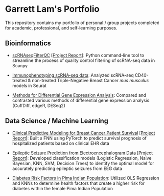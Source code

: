# Garrett Lam's Portfolio
This repository contains my portfolio of personal / group projects completed for academic, professional, and self-learning purposes.

## Bioinformatics
- [scRNAseqFilterQC](https://github.com/garrett-lam/scRNAseq_filterQC) [[Project Report]](https://drive.google.com/file/d/1XgOW-6e421SOSL-6hSqZFMLKK-e-w1ON/view?usp=sharing): Python command-line tool to streamline the process of quality control filtering of scRNA-seq data in Scanpy

- [Immunophenotyping scRNA-seq data](https://github.com/garrett-lam/garrett-lam.github.io/blob/main/hollern_lab/scRNA_immunophenotyping.md): Analyzed scRNA-seq CD40-treated & non-treated Triple-Negative Breast Cancer *mus musculus* models in Seurat

- [Methods for Differential Gene Expression Analysis](https://github.com/garrett-lam/garrett-lam.github.io/blob/main/beng/differential_gene_expression.md): Compared and contrasted various methods of differential gene expression analysis (CuffDiff, edgeR, DESeq2)

## Data Science / Machine Learning

- [Clinical Predictive Modeling for Breast Cancer Patient Survival](https://github.com/garrett-lam/BC_survival_prognosis/blob/main/BC_survival_prognosis.ipynb) [[Project Report]](https://docs.google.com/document/d/11CUAqTTKbSjTeA1RKBGUYSmB97PoA1dHM3y0ajxA7CI/edit?usp=sharing): Built a FNN using PyTorch to predict survival prognosis of hospitalized patients based on clinical EHR data

- [Epileptic Seizure Prediction from Electroencephalogram Data](https://github.com/garrett-lam/garrett-lam.github.io/blob/main/ds3/epileptic_seizure_prediction.ipynb) [[Project Report]](https://docs.google.com/document/d/1z0yGWbZPRzeD8ya7fw3oiiN10p57gkzswT-5CzGyN3A/edit?usp=sharing): Developed classification models (Logistic Regression, Naive Bayesian, KNN, SVM, Decision Trees) to identify the optimal model for accurately predicting epileptic seizures from EEG data 

- [Diabetes Risk Factors in Pima Indian Population](https://github.com/garrett-lam/garrett-lam.github.io/blob/main/cogs/diabetes_risk_factors.ipynb): Utilized OLS Regression and KNNs to determine health factors that create a higher risk for diabetes within the female Pima Indian Population
